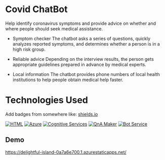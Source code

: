 # Covid ChatBot

Help identify coronavirus symptoms and provide advice on whether and where people should seek medical assistance.

* Symptom checker
The chatbot asks a series of questions, quickly analyzes reported symptoms, and determines whether a person is in a high risk group.

* Reliable advice
Depending on the interview results, the person gets appropriate guidelines prepared in advance by medical experts.

* Local information
The chatbot provides phone numbers of local health institutions to help people obtain medical help faster.

# Technologies Used
Add badges from somewhere like: [shields.io](https://shields.io/)

[![HTML](https://img.shields.io/static/v1?message=HTML&color=red)]()
[![Azure](https://img.shields.io/static/v1?message=Azure&color=blue)](https://azure.microsoft.com/en-in/get-started/azure-portal/)
[![Cognitive Services](https://img.shields.io/static/v1?message=CognitiveServices&color=yellow)]()
[![QnA Maker](https://img.shields.io/static/v1?message=QnAMaker&color=green)]()
[![Bot Service](https://img.shields.io/static/v1?message=BotService&color=purple)]()




## Demo

https://delightful-island-0a7a6e700.1.azurestaticapps.net/


